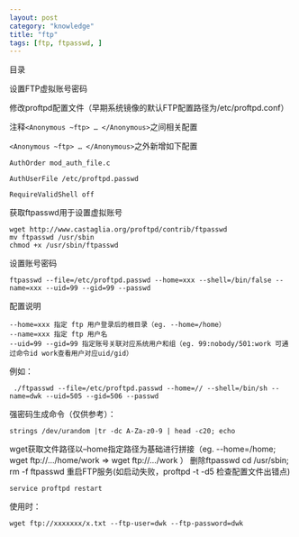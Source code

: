 ```yaml
---
layout: post
category: "knowledge"
title: "ftp"
tags: [ftp, ftpasswd, ]
---
```


目录

<!-- TOC -->


<!-- /TOC -->

设置FTP虚拟账号密码

修改proftpd配置文件（早期系统镜像的默认FTP配置路径为/etc/proftpd.conf）

注释```<Anonymous ~ftp> … </Anonymous>```之间相关配置

```<Anonymous ~ftp> … </Anonymous>```之外新增如下配置

```shell
AuthOrder mod_auth_file.c

AuthUserFile /etc/proftpd.passwd

RequireValidShell off
```

获取ftpasswd用于设置虚拟账号

```shell
wget http://www.castaglia.org/proftpd/contrib/ftpasswd
mv ftpasswd /usr/sbin
chmod +x /usr/sbin/ftpasswd
```

设置账号密码

```shell
ftpasswd --file=/etc/proftpd.passwd --home=xxx --shell=/bin/false --name=xxx --uid=99 --gid=99 --passwd
```

配置说明

```shell
--home=xxx 指定 ftp 用户登录后的根目录（eg. --home=/home）
--name=xxx 指定 ftp 用户名
--uid=99 --gid=99 指定账号关联对应系统用户和组（eg. 99:nobody/501:work 可通过命令id work查看用户对应uid/gid）
```

例如：

```shell
 ./ftpasswd --file=/etc/proftpd.passwd --home=// --shell=/bin/sh --name=dwk --uid=505 --gid=506 --passwd
```

强密码生成命令（仅供参考）：

```shell
strings /dev/urandom |tr -dc A-Za-z0-9 | head -c20; echo
```

wget获取文件路径以–home指定路径为基础进行拼接（eg. --home=/home; wget ftp://…/home/work => wget ftp://…/work ）
删除ftpasswd
cd /usr/sbin; rm -f ftpasswd
重启FTP服务(如启动失败，proftpd -t -d5 检查配置文件出错点)

```shell
service proftpd restart
```

使用时：

```shell
wget ftp://xxxxxxx/x.txt --ftp-user=dwk --ftp-password=dwk
```
